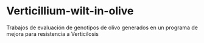# Verticillium-wilt-in-olive
Trabajos de evaluación de genotipos de olivo generados en un programa de mejora para resistencia a Verticilosis

